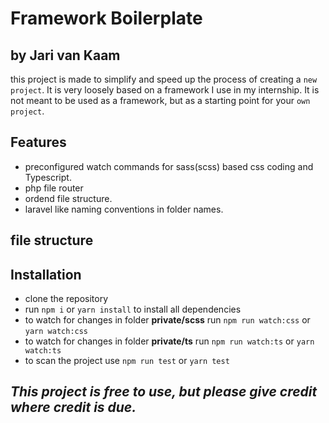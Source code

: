 # Framework Boilerplate
## by Jari van Kaam

this project is made to simplify and speed up the process of creating a `new project`. It is very loosely based on a framework I use in my internship. It is not meant to be used as a framework, but as a starting point for your `own project`. 

## Features
 - preconfigured watch commands for sass(scss) based css coding and Typescript.
 - php file router
 - ordend file structure.
 - laravel like naming conventions in folder names.
 ## file structure

## Installation
- clone the repository
- run `npm i` or `yarn install` to install all dependencies
- to watch for changes in folder __private/scss__ run `npm run watch:css` or `yarn watch:css`
- to watch for changes in folder __private/ts__ run `npm run watch:ts` or `yarn watch:ts`
- to scan the project use `npm run test` or `yarn test`



## *This project is free to use, but please give credit where credit is due.*
